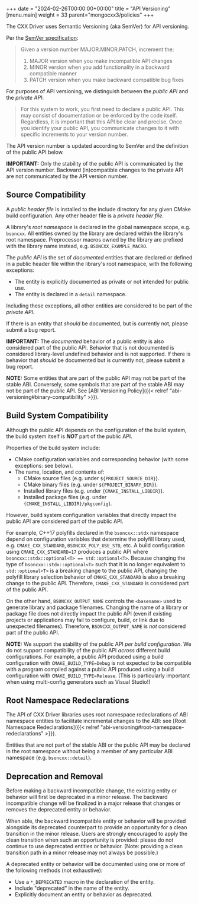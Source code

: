 +++
date = "2024-02-26T00:00:00+00:00"
title = "API Versioning"
[menu.main]
  weight = 33
  parent="mongocxx3/policies"
+++

The CXX Driver uses Semantic Versioning (aka SemVer) for API versioning.

Per the [SemVer specification](http://semver.org/):

> Given a version number MAJOR.MINOR.PATCH, increment the:
> 1. MAJOR version when you make incompatible API changes
> 2. MINOR version when you add functionality in a backward compatible manner
> 3. PATCH version when you make backward compatible bug fixes

For purposes of API versioning, we distinguish between the _public API_ and the _private API_:

> For this system to work, you first need to declare a public API. This may consist of documentation or be enforced by the code itself. Regardless, it is important that this API be clear and precise. Once you identify your public API, you communicate changes to it with specific increments to your version number.

The API version number is updated according to SemVer and the definition of the public API below.

**IMPORTANT:** Only the stability of the public API is communicated by the API version number. Backward (in)compatible changes to the private API are not communicated by the API version number.

## Source Compatibility

A _public header file_ is installed to the include directory for any given CMake build configuration. Any other header file is a _private header file_.

A library's _root namespace_ is declared in the global namespace scope, e.g. `bsoncxx`.
All entities owned by the library are declared within the library's root namespace.
Preprocessor macros owned by the library are prefixed with the library name instead, e.g. `BSONCXX_EXAMPLE_MACRO`.

The _public API_ is the set of _documented_ entities that are declared or defined in a public header file within the library's root namespace, with the following exceptions:

* The entity is explicitly documented as private or not intended for public use.
* The entity is declared in a `detail` namespace.

Including these exceptions, all other entities are considered to be part of the _private API_.

If there is an entity that _should_ be documented, but is currently not, please submit a bug report.

**IMPORTANT:** The _documented_ behavior of a public entity is also considered part of the public API.
Behavior that is not documented is considered library-level undefined behavior and is not supported.
If there is behavior that _should_ be documented but is currently not, please submit a bug report.

**NOTE:** Some entities that are part of the public API may not be part of the stable ABI. Conversely, some symbols that are part of the stable ABI may not be part of the public API. See [ABI Versioning Policy]({{< relref "abi-versioning#binary-compatibility" >}}).

## Build System Compatibility

Although the public API depends on the configuration of the build system, the build system itself is **_NOT_** part of the public API.

Properties of the build system include:

* CMake configuration variables and corresponding behavior (with some exceptions: see below).
* The name, location, and contents of:
  * CMake source files (e.g. under `${PROJECT_SOURCE_DIR}`).
  * CMake binary files (e.g. under `${PROJECT_BINARY_DIR}`).
  * Installed library files (e.g. under `{CMAKE_INSTALL_LIBDIR}`).
  * Installed package files (e.g. under `{CMAKE_INSTALL_LIBDIR}/pkgconfig`).

However, build system configuration variables that directly impact the public API are considered part of the public API.

For example, C++17 polyfills declared in the `bsoncxx::stdx` namespace depend on configuration variables that determine the polyfill library used, e.g. `CMAKE_CXX_STANDARD`, `BSONCXX_POLY_USE_STD`, etc.
A build configuration using `CMAKE_CXX_STANDARD=17` produces a public API where `bsoncxx::stdx::optional<T> == std::optional<T>`.
Because changing the type of `bsoncxx::stdx::optional<T>` such that it is no longer equivalent to `std::optional<T>` is a breaking change to the public API, changing the polyfill library selection behavior of `CMAKE_CXX_STANDARD` is also a breaking change to the public API.
Therefore, `CMAKE_CXX_STANDARD` is considered part of the public API.

On the other hand, `BSONCXX_OUTPUT_NAME` controls the `<basename>` used to generate library and package filenames.
Changing the name of a library or package file does not directly impact the public API (even if existing projects or applications may fail to configure, build, or link due to unexpected filenames).
Therefore, `BSONCXX_OUTPUT_NAME` is _not_ considered part of the public API.

**NOTE:** We support the stability of the public API _per build configuration_. We do not support compatibility of the public API _across_ different build configurations. For example, a public API produced using a build configuration with `CMAKE_BUILD_TYPE=Debug` is not expected to be compatible with a program compiled against a public API produced using a build configuration with `CMAKE_BUILD_TYPE=Release`. (This is particularly important when using multi-config generators such as Visual Studio!)

## Root Namespace Redeclarations

The API of CXX Driver libraries uses root namespace redeclarations of ABI namespace entities to facilitate incremental changes to the ABI: see [Root Namespace Redeclarations]({{< relref "abi-versioning#root-namespace-redeclarations" >}}).

Entities that are not part of the stable ABI or the public API may be declared in the root namespace without being a member of any particular ABI namespace (e.g. `bsoncxx::detail`).

## Deprecation and Removal

Before making a backward incompatible change, the existing entity or behavior will first be deprecated in a minor release.
The backward incompatible change will be finalized in a major release that changes or removes the deprecated entity or behavior.

When able, the backward incompatible entity or behavior will be provided alongside its deprecated counterpart to provide an opportunity for a clean transition in the minor release.
Users are strongly encouraged to apply the clean transition when such an opportunity is provided: please do not continue to use deprecated entities or behavior.
(Note: providing a clean transition path in a minor release may not always be possible.)

A deprecated entity or behavior will be documented using one or more of the following methods (not exhaustive):

* Use a `*_DEPRECATED` macro in the declaration of the entity.
* Include "deprecated" in the name of the entity.
* Explicitly document an entity or behavior as deprecated.
